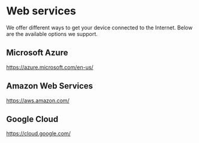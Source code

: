# Web services

We offer different ways to get your device connected to the Internet. Below are the available options we support. 

## Microsoft Azure
https://azure.microsoft.com/en-us/

## Amazon Web Services 
https://aws.amazon.com/

## Google Cloud
https://cloud.google.com/